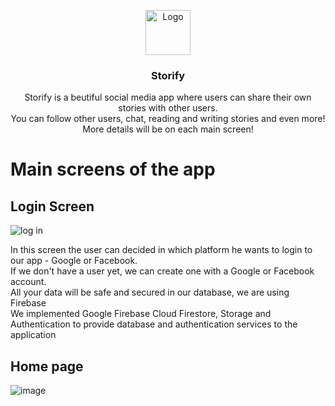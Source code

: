 <p align="center">
    <img src="https://diegolaballos.com/files/images/flutter-icon.jpg" alt="Logo" width=72 height=72>
  </a>

  <h3 align="center">Storify</h3>

  <p align="center">
    Storify is a beutiful social media app where users can share their own stories with other users.
    <br>
    You can follow other users, chat, reading and writing stories and even more!
    <br>
    More details will be on each main screen!
    <br>
  </p>
</p>

# Main screens of the app

## Login Screen
![log in](https://user-images.githubusercontent.com/69850880/127154036-379d3b54-c10d-4c28-9a0e-e78b41eaddc7.PNG)

In this screen the user can decided in which platform he wants to login to our app - Google or Facebook.
<br>
If we don't have a user yet, we can create one with a Google or Facebook account.
<br>
All your data will be safe and secured in our database, we are using Firebase
<br>
We implemented Google Firebase Cloud Firestore, Storage and Authentication to provide database and authentication services to the application
<br>

## Home page
![image](https://user-images.githubusercontent.com/69850880/127154954-f24255f8-f081-487e-80a9-24fcd767e0d0.png)
